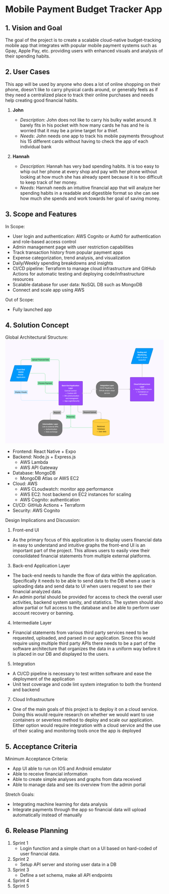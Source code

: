 # Mobile Payment Budget Tracker App

## 1. Vision and Goal
The goal of the project is to create a scalable cloud-native budget-tracking mobile app that integrates with popular mobile payment systems such as Gpay, Apple Pay, etc. providing users with enhanced visuals and analysis of their spending habits. 

## 2. User Cases
This app will be used by anyone who does a lot of online shopping on their phone, doesn't like to carry physical cards around, or generally feels as if they need a centralized place to track their online purchases and needs help creating good financial habits.

1. **John**
   - _Description_: John does not like to carry his bulky wallet around. It barely fits in his pocket with how many cards he has and he is worried that it may be a prime target for a thief.
   - _Needs_: John needs one app to track his mobile payments throughout his 15 different cards without having to check the app of each individual bank

2. **Hannah**
   - _Description_: Hannah has very bad spending habits. It is too easy to whip out her phone at every shop and pay with her phone without looking at how much she has already spent because it is too difficult to keep track of her money.
   - _Needs_: Hannah needs an intuitive financial app that will analyze her spending habits in a readable and digestible format so she can see how much she spends and work towards her goal of saving money.

## 3. Scope and Features
In Scope:
- User login and authentication: AWS Cognito or Auth0 for authentication and role-based access control
- Admin management page with user restriction capabilities
- Track transaction history from popular payment apps
- Expense categorization, trend analysis, and visualization
- Daily/Weekly spending breakdowns and insights
- CI/CD pipeline: Terraform to manage cloud infrastructure and GitHub Actions for automatic testing and deploying code/infrastructure resources
- Scalable database for user data: NoSQL DB such as MongoDB
- Connect and scale app using AWS

Out of Scope:
- Fully launched app

## 4. Solution Concept
Global Architectural Structure:
![software architecture](/images/architecture.png)
- Frontend: React Native + Expo
- Backend: Node.js + Express.js
   - AWS Lambda
   - AWS API Gateway
- Database: MongoDB
  - MongoDB Atlas or AWS EC2
- Cloud: AWS
  - AWS CLoudwatch: monitor app performance
  - AWS EC2: host backend on EC2 instances for scaling
  - AWS Cognito: authentication
- CI/CD: GitHub Actions + Terraform
- Security: AWS Cognito

Design Implications and Discussion:
1. Front-end UI
- As the primary focus of this application is to display users financial data in easy to understand and intuitive graphs the front-end UI is an important part of the project. This allows users to easily view their consolidated financial statements from multiple external platforms.
3. Back-end Application Layer
- The back-end needs to handle the flow of data within the application. Specifically it needs to be able to send data to the DB when a user is uploading data and send data to UI when users request to see their financial analyzed data.
- An admin portal should be provided for access to check the overall user activities, backend system sanity, and statistics. The system should also allow partial or full access to the database and be able to perform user account recovery or banning.
4. Intermediate Layer 
- Financial statements from various third party services need to be requested, uploaded, and parsed in our application. Since this would require using multiple third party APIs there needs to be a part of the software architecture that organizes the data in a uniform way before it is placed in our DB and displayed to the users.
5. Integration
- A CI/CD pipeline is necessary to test written software and ease the deployment of the application
- Unit test coverage and code lint system integration to both the frontend and backend
7. Cloud Infrastructure
- One of the main goals of this project is to deploy it on a cloud service. Doing this would require research on whether we would want to use containers or severless method to deploy and scale our application. Either option would require integration with a cloud service and the use of their scaling and monitoring tools once the app is deployed

## 5. Acceptance Criteria
Minimum Acceptance Criteria:
- App UI able to run on IOS and Android emulator
- Able to receive financial information
- Able to create simple analyses and graphs from data received
- Able to manage data and see its overview from the admin portal

Stretch Goals:
- Integrating machine learning for data analysis
- Integrate payments through the app so financial data will upload automatically instead of manually


## 6. Release Planning
1. Sprint 1
   - Login function and a simple chart on a UI based on hard-coded of user financial data. 
3. Sprint 2
   - Setup API server and storing user data in a DB
5. Sprint 3
   - Define a set schema, make all API endpoints
7. Sprint 4
9. Sprint 5
